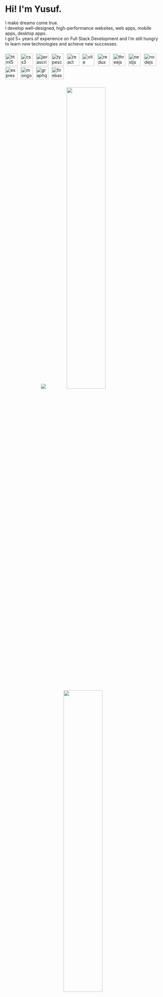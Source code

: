 <h1>Hi! I'm Yusuf.</h1>

<p align="left">
  I make dreams come true. <br>
  I develop well-designed, high-performance websites, web apps, mobile apps, desktop apps. <br>
  I got 5+ years of experience on Full Stack Development and I’m still hungry to learn new technologies and achieve new successes. <br>
</p>

###

<div align="left">
  <img src="https://skillicons.dev/icons?i=html" height="40" alt="html5 logo"  />
  <img width="2" />
  <img src="https://skillicons.dev/icons?i=css" height="40" alt="css3 logo"  />
  <img width="2" />
  <img src="https://skillicons.dev/icons?i=javascript" height="40" alt="javascript logo"  />
  <img width="2" />
  <img src="https://skillicons.dev/icons?i=typescript" height="40" alt="typescript logo"  />
  <img width="2" />
  <img src="https://skillicons.dev/icons?i=react" height="40" alt="react logo"  />
  <img width="2" />
  <img src="https://skillicons.dev/icons?i=vite" height="40" alt="vite logo"  />
  <img width="2" />
  <img src="https://skillicons.dev/icons?i=redux" height="40" alt="redux logo"  />
  <img width="2" />
  <img src="https://skillicons.dev/icons?i=threejs" height="40" alt="threejs logo"  />
  <img width="2" />
  <img src="https://skillicons.dev/icons?i=nestjs" height="40" alt="nestjs logo"  />
  <img width="2" />
  <img src="https://skillicons.dev/icons?i=nodejs" height="40" alt="nodejs logo"  />
  <img width="2" />
  <img src="https://skillicons.dev/icons?i=express" height="40" alt="express logo"  />
  <img width="2" />
  <img src="https://skillicons.dev/icons?i=mongodb" height="40" alt="mongodb logo"  />
  <img width="2" />
  <img src="https://skillicons.dev/icons?i=graphql" height="40" alt="graphql logo"  />
  <img width="2" />
  <img src="https://skillicons.dev/icons?i=firebase" height="40" alt="firebase logo"  />
</div>

###

<p align="center">

  <img src="https://github-readme-activity-graph.vercel.app/graph?username=saintyoseph&area=true&order=5&hide_border=true&border_radius=0&theme=nord&bg_color=0d1117&custom_title=Contribution%20Graph">
  
  <img width="50%" height="auto" src ="https://github-readme-stats.vercel.app/api?username=saintyoseph&theme=nord&bg_color=0d1117&show_icons=true&hide_border=true&border_radius=0&custom_title=GitHub%20Stats">
  
  <img width="50%" height="auto" src ="https://github-readme-stats.vercel.app/api/top-langs?username=saintyoseph&theme=nord&bg_color=0d1117&layout=compact&hide_border=true&border_radius=0&langs_count=10&exclude_repo=ffmpeg-kit-react-native">
  
</p>
